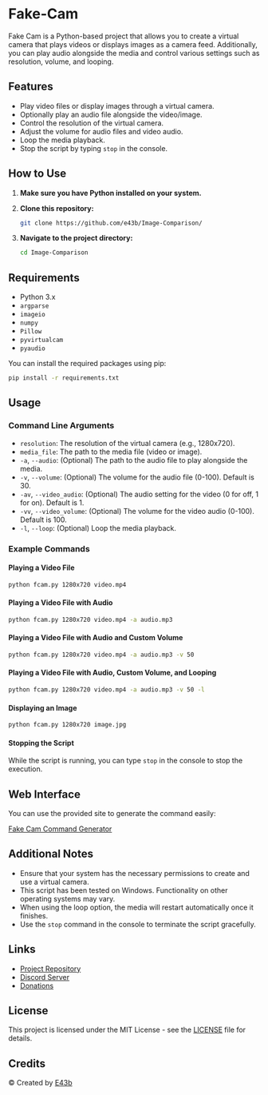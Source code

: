 # Fake-Cam

Fake Cam is a Python-based project that allows you to create a virtual camera that plays videos or displays images as a camera feed. Additionally, you can play audio alongside the media and control various settings such as resolution, volume, and looping.

## Features

- Play video files or display images through a virtual camera.
- Optionally play an audio file alongside the video/image.
- Control the resolution of the virtual camera.
- Adjust the volume for audio files and video audio.
- Loop the media playback.
- Stop the script by typing `stop` in the console.

## How to Use

1. **Make sure you have Python installed on your system.**
2. **Clone this repository:**

    ```sh
    git clone https://github.com/e43b/Image-Comparison/
    ```

3. **Navigate to the project directory:**

    ```sh
    cd Image-Comparison
    ```

## Requirements

- Python 3.x
- `argparse`
- `imageio`
- `numpy`
- `Pillow`
- `pyvirtualcam`
- `pyaudio`

You can install the required packages using pip:

```sh
pip install -r requirements.txt
```

## Usage

### Command Line Arguments

- `resolution`: The resolution of the virtual camera (e.g., 1280x720).
- `media_file`: The path to the media file (video or image).
- `-a`, `--audio`: (Optional) The path to the audio file to play alongside the media.
- `-v`, `--volume`: (Optional) The volume for the audio file (0-100). Default is 30.
- `-av`, `--video_audio`: (Optional) The audio setting for the video (0 for off, 1 for on). Default is 1.
- `-vv`, `--video_volume`: (Optional) The volume for the video audio (0-100). Default is 100.
- `-l`, `--loop`: (Optional) Loop the media playback.

### Example Commands

#### Playing a Video File

```sh
python fcam.py 1280x720 video.mp4
```

#### Playing a Video File with Audio

```sh
python fcam.py 1280x720 video.mp4 -a audio.mp3
```

#### Playing a Video File with Audio and Custom Volume

```sh
python fcam.py 1280x720 video.mp4 -a audio.mp3 -v 50
```

#### Playing a Video File with Audio, Custom Volume, and Looping

```sh
python fcam.py 1280x720 video.mp4 -a audio.mp3 -v 50 -l
```

#### Displaying an Image

```sh
python fcam.py 1280x720 image.jpg
```

#### Stopping the Script

While the script is running, you can type `stop` in the console to stop the execution.

## Web Interface

You can use the provided site to generate the command easily:

[Fake Cam Command Generator](https://e43b.github.io/Fake-Cam/)

## Additional Notes

- Ensure that your system has the necessary permissions to create and use a virtual camera.
- This script has been tested on Windows. Functionality on other operating systems may vary.
- When using the loop option, the media will restart automatically once it finishes.
- Use the `stop` command in the console to terminate the script gracefully.

## Links

- [Project Repository](https://github.com/e43b/Fake-Cam)
- [Discord Server](https://discord.gg/CsBMMXBz7t)
- [Donations](https://oxapay.com/donate/40874860)

## License

This project is licensed under the MIT License - see the [LICENSE](LICENSE) file for details.

## Credits

&copy; Created by [E43b](https://github.com/e43b)

